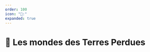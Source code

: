 ```yaml
---
order: 100
icon: "🧭:"
expanded: true
---
```


<style>
h1:before { content: "🧭 " }
</style> 


# Les mondes des Terres Perdues


